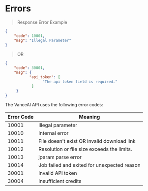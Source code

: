 # Errors

> Response Error Example

```json
{
    "code": 10001, 
    "msg": "Illegal Parameter"
}
```

> OR

```json
{
    "code": 30001, 
    "msg": {    
           "api_token": [
                 "The api token field is required."
            ]
     }
}
```

The VanceAI API uses the following error codes:


Error Code | Meaning
---------- | -------
10001 | Illegal parameter
10010 | Internal error
10011 | File doesn't exist OR Invalid download link
10012 | Resolution or file size exceeds the limits.
10013 | jparam parse error
10014 | Job failed and exited for unexpected reason
30001 | Invalid API token
30004 | Insufficient credits
